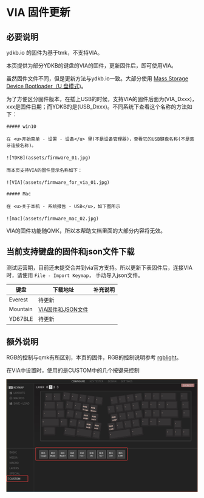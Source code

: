 # VIA 固件更新
## 必要说明
ydkb.io 的固件为基于tmk，不支持VIA。

本页提供为部分YDKB的键盘的VIA的固件，更新固件后，即可使用VIA。

虽然固件文件不同，但是更新方法与ydkb.io一致。大部分使用 [Mass Storage Device Bootloader（U 盘模式)](bootloader/msd-bootloader.md)。

为了方便区分固件版本，在插上USB的时候，支持VIA的固件后面为(VIA_Dxxx)，xxx是固件日期；而YDKB的是(USB_Dxxx)。不同系统下查看这个名称的方法如下：

```ad-yddcol0
##### win10

在 <u>开始菜单 - 设置 - 设备</u> 里(不是设备管理器)，查看它的USB键盘名称(不是蓝牙连接名称)。

![YDKB](assets/firmware_01.jpg)

而本页支持VIA的固件显示名称如下：

![VIA](assets/firmware_for_via_01.jpg)
```

```ad-yddcol1
##### Mac

在 <u>关于本机 - 系统报告 - USB</u>，如下图所示

![mac](assets/firmware_mac_02.jpg)
```



VIA的固件功能随QMK，所以本帮助文档里面的大部分内容将无效。

## 当前支持键盘的固件和json文件下载

测试运营期，目前还未提交合并到via官方支持。所以更新下表固件后，连接VIA时，请使用 `File - Import Keymap`， 手动导入json文件。

| 键盘 | 下载地址 | 补充说明 |
| ---- | ---- | --- |
| Everest | 待更新 | |
| Mountain | [VIA固件和JSON文件](via-firmware/mountain_via.zip) | |
| YD67BLE | 待更新 | |



## 额外说明

RGB的控制与qmk有所区别，本页的固件，RGB的控制说明参考 [rgblight](features/rgblight.md)。  

在VIA中设置时，使用的是CUSTOM中的几个按键来控制

![|700](assets/via-ydkb-rgb.jpg)